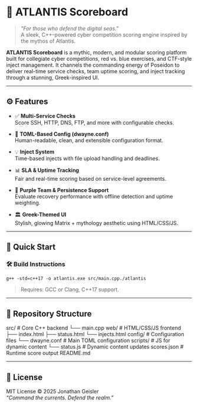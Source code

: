 # 🌊 ATLANTIS Scoreboard

> *"For those who defend the digital seas."*  
> A sleek, C++-powered cyber competition scoring engine inspired by the mythos of Atlantis.

**ATLANTIS Scoreboard** is a mythic, modern, and modular scoring platform built for collegiate cyber competitions, red vs. blue exercises, and CTF-style inject management. It channels the commanding energy of Poseidon to deliver real-time service checks, team uptime scoring, and inject tracking through a stunning, Greek-inspired UI.

* * *

## ⚙️ Features

- ✅ **Multi-Service Checks**  
    Score SSH, HTTP, DNS, FTP, and more with configurable checks.
    
- 🧭 **TOML-Based Config (dwayne.conf)**  
    Human-readable, clean, and extensible configuration format.
    
- 💡 **Inject System**  
    Time-based injects with file upload handling and deadlines.
    
- 📊 **SLA & Uptime Tracking**  
    Fair and real-time scoring based on service-level agreements.
    
- 🧠 **Purple Team & Persistence Support**  
    Evaluate recovery performance with offline detection and uptime weighting.
    
- 🏛️ **Greek-Themed UI**  
    Stylish, glowing Matrix + mythology aesthetic using HTML/CSS/JS.
    

* * *

## 🚀 Quick Start

### 🛠️ Build Instructions

`g++ -std=c++17 -o atlantis.exe src/main.cpp./atlantis`

> Requires: GCC or Clang, C++17 support.

* * *

## 📁 Repository Structure

src/ # Core C++ backend
└── main.cpp
web/ # HTML/CSS/JS frontend
├── index.html
├── status.html
└── injects.html
config/ # Configuration files
└── dwayne.conf # Main TOML configuration
scripts/ # JS for dynamic content
└── status.js # Dynamic content updates
scores.json # Runtime score output
README.md


* * *

## 📜 License

MIT License © 2025 Jonathan Geisler  
*“Command the currents. Defend the realm.”*